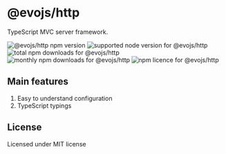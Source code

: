 # @evojs/http

TypeScript MVC server framework.

![@evojs/http npm version](https://img.shields.io/npm/v/@evojs/http.svg) ![supported node version for @evojs/http](https://img.shields.io/node/v/@evojs/http.svg) ![total npm downloads for @evojs/http](https://img.shields.io/npm/dt/@evojs/http.svg) ![monthly npm downloads for @evojs/http](https://img.shields.io/npm/dm/@evojs/http.svg) ![npm licence for @evojs/http](https://img.shields.io/npm/l/@evojs/http.svg)

## Main features

1. Easy to understand configuration
2. TypeScript typings

## License

Licensed under MIT license
